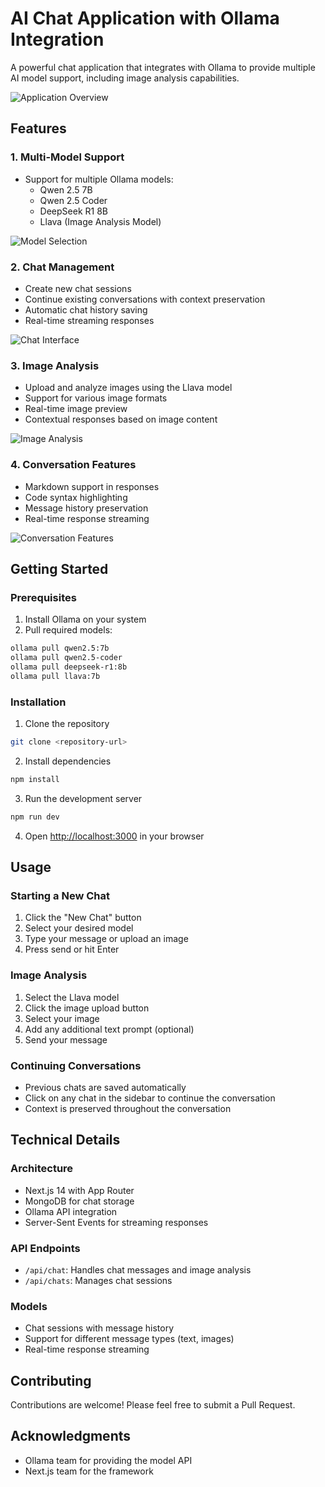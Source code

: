 # AI Chat Application with Ollama Integration

A powerful chat application that integrates with Ollama to provide multiple AI model support, including image analysis capabilities.

![Application Overview](https://i.postimg.cc/4NMPR0GN/chat-3.png)

## Features

### 1. Multi-Model Support
- Support for multiple Ollama models:
  - Qwen 2.5 7B
  - Qwen 2.5 Coder
  - DeepSeek R1 8B
  - Llava (Image Analysis Model)

![Model Selection](https://i.postimg.cc/c1hk2T6r/chat2.png)

### 2. Chat Management
- Create new chat sessions
- Continue existing conversations with context preservation
- Automatic chat history saving
- Real-time streaming responses

![Chat Interface](https://i.postimg.cc/Kc0QJzsT/chat-ai.png)

### 3. Image Analysis
- Upload and analyze images using the Llava model
- Support for various image formats
- Real-time image preview
- Contextual responses based on image content

![Image Analysis](https://i.postimg.cc/fWtw538t/chat4.png)

### 4. Conversation Features
- Markdown support in responses
- Code syntax highlighting
- Message history preservation
- Real-time response streaming

![Conversation Features](https://i.postimg.cc/637DVmd7/chat5.png)

## Getting Started

### Prerequisites
1. Install Ollama on your system
2. Pull required models:
```bash
ollama pull qwen2.5:7b
ollama pull qwen2.5-coder
ollama pull deepseek-r1:8b
ollama pull llava:7b
```

### Installation
1. Clone the repository
```bash
git clone <repository-url>
```

2. Install dependencies
```bash
npm install
```

3. Run the development server
```bash
npm run dev
```

4. Open [http://localhost:3000](http://localhost:3000) in your browser

## Usage

### Starting a New Chat
1. Click the "New Chat" button
2. Select your desired model
3. Type your message or upload an image
4. Press send or hit Enter

### Image Analysis
1. Select the Llava model
2. Click the image upload button
3. Select your image
4. Add any additional text prompt (optional)
5. Send your message

### Continuing Conversations
- Previous chats are saved automatically
- Click on any chat in the sidebar to continue the conversation
- Context is preserved throughout the conversation

## Technical Details

### Architecture
- Next.js 14 with App Router
- MongoDB for chat storage
- Ollama API integration
- Server-Sent Events for streaming responses

### API Endpoints
- `/api/chat`: Handles chat messages and image analysis
- `/api/chats`: Manages chat sessions

### Models
- Chat sessions with message history
- Support for different message types (text, images)
- Real-time response streaming

## Contributing
Contributions are welcome! Please feel free to submit a Pull Request.


## Acknowledgments
- Ollama team for providing the model API
- Next.js team for the framework
